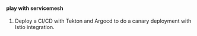 #### play with servicemesh

1. Deploy a CI/CD with Tekton and Argocd to do a canary deployment with Istio integration.
